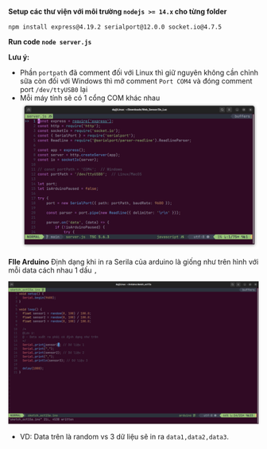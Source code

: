 **Setup các thư viện với môi trường `nodejs >= 14.x` cho từng folder**
```
npm install express@4.19.2 serialport@12.0.0 socket.io@4.7.5
```
**Run code `node server.js`**

**Lưu ý:**
- Phần `portpath` đã comment đối với Linux thì giữ nguyên không cần chỉnh sữa còn đối với Windows thì mở comment `Port COM4` và đóng comment port `/dev/ttyUSB0` lại
- Mỗi máy tính sẽ có 1 cổng COM khác nhau
![Port](https://github.com/DoanCongQui/Web_Sensor/blob/main/img/Port.png)

**FIle Arduino**
Định dạng khi in ra Serila của arduino là giống như trên hình với mỗi data cách nhau 1 dấu `,` 

![Arduino](https://github.com/DoanCongQui/Web_Sensor/blob/main/img/Arduino.png)

- VD: Data trên là random vs 3 dữ liệu sẽ in ra `data1,data2,data3`.
